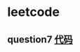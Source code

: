 # leetcode
## question7 [代码](https://github.com/ceoicac/leetcode/blob/master/src/question7/Solution.java)
